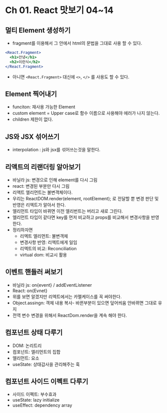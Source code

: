 # Ch 01. React 맛보기 04~14

## 멀티 Element 생성하기
- fragment를 이용해서 그 안에서 html의 문법을 그대로 사용 할 수 있다.
```jsx
<React.Fragment>
  <h1>안녕</h1>
  <h2>이런식</h2>
</React.Fragment>
```
- 아니면 `<React.Fragment>` 대신에 `<>`, `</>` 를 사용도 할 수 있다.

## Element 찍어내기
- funciton: 재사용 가능한 Element
- custom element = Upper case로 함수 이름으로 사용해야 에러가 나지 않는다.
- children 제한이 없다.

## JS와 JSX 섞어쓰기
- interpolation : js와 jsx를 섞어쓰는것을 말한다.

## 리액트의 리랜더링 알아보기
- 바닐라 js: 변경으로 인해 element를 다시 그림
- react: 변경된 부분만 다시 그림
- 리액트 엘리먼트는 불변객체이다.
- 우리는 ReactDOM.render(element, rootElement); 로 전달할 뿐 변경 판단 및 반영은 리엑트가 알아서 한다.
- 엘리먼트 타입이 바뀌면 이전 엘리번트는 버리고 새로 그린다.
- 엘리먼트 타입이 같다면 key를 먼저 비교하고 props를 비교해서 변경사항을 반영한다.
- 정리하자면
  - 리엑트 엘리먼트: 불변객체
  - 변경사항 반영: 리엑트에게 일임
  - 리엑트의 비교: Reconciliation
  - virtual dom: 비교시 활용

## 이벤트 핸들러 써보기
- 바닐라 js: on{event} / addEventListener
- React: on{Evnet}
- 위를 보면 알겠지만 리엑트에서는 카멜케이스를 꼭 써야한다.
- Object.assingn: 객체 내용 복사- 바뀐부분이 있으면 덮어씌움 안바뀌면 그대로 유지
- 전역 변수 변경을 위해서 ReactDom.render을 계속 해야 한다.

## 컴포넌트 상태 다루기
- DOM: 논리트리
- 컴포넌트: 엘리먼트의 집합
- 엘리먼트: 요소
- useState: 상태갑사을 관리해주는 훅

## 컴포넌트 사이드 이펙트 다루기
- 사이드 이펙트: 부수효과
- useState: lazy initialize
- useEffect: dependency array

